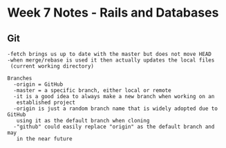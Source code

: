 Week 7 Notes - Rails and Databases
==================================

  Git
  ---

    -fetch brings us up to date with the master but does not move HEAD
    -when merge/rebase is used it then actually updates the local files
     (current working directory)

    Branches
      -origin = GitHub
      -master = a specific branch, either local or remote
      -it is a good idea to always make a new branch when working on an
       established project
      -origin is just a random branch name that is widely adopted due to GitHub
       using it as the default branch when cloning
      -"github" could easily replace "origin" as the default branch and may
       in the near future
